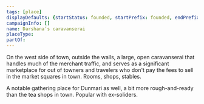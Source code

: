 ```yaml
---
tags: [place]
displayDefaults: {startStatus: founded, startPrefix: founded, endPrefix: destroyed, endStatus: destroyed}
campaignInfo: []
name: Darshana’s caravanserai
placeType:
partOf:
---
```


On the west side of town, outside the walls, a large, open caravanserai that handles much of the merchant traffic, and serves as a significant marketplace for out of towners and travelers who don't pay the fees to sell in the market squares in town. Rooms, shops, stables.

A notable gathering place for Dunmari as well, a bit more rough-and-ready than the tea shops in town. Popular with ex-soliders. 


